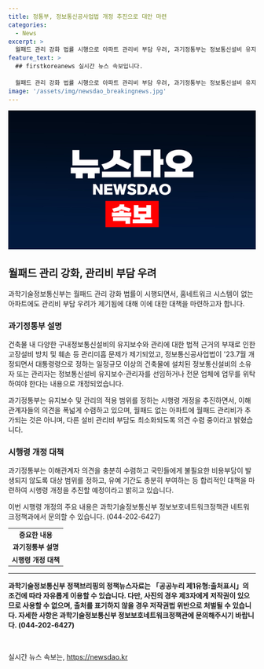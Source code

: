 ```yaml
---
title: 정통부, 정보통신공사업법 개정 추진으로 대안 마련
categories:
  - News
excerpt: >
  월패드 관리 강화 법률 시행으로 아파트 관리비 부담 우려, 과기정통부는 정보통신설비 유지보수·관리자를 선임하도록 하는 내용의 정보통신공사업법 개정을 추진 중. 월패드 없는 아파트에 추가 비용 부담은 없으며 다른 설비 관리비도 최소화되도록 논의 중. 이해관계자 의견을 적극 반영하여 균형있는 대안 마련, 국민의 비용 부담 최소화에 주력.
feature_text: >
  ## firstkoreanews 실시간 뉴스 속보입니다.

  월패드 관리 강화 법률 시행으로 아파트 관리비 부담 우려, 과기정통부는 정보통신설비 유지보수·관리자를 선임하도록 하는 내용의 정보통신공사업법 개정을 추진 중. 월패드 없는 아파트에 추가 비용 부담은 없으며 다른 설비 관리비도 최소화되도록 논의 중. 이해관계자 의견을 적극 반영하여 균형있는 대안 마련, 국민의 비용 부담 최소화에 주력.
image: '/assets/img/newsdao_breakingnews.jpg'
---
```


<p><img src="/assets/img/newsdao_breakingnews.jpg" alt="firstkoreanews 속보" /></p>

<h2 data-ke-size="size26">월패드 관리 강화, 관리비 부담 우려</h2>

<p data-ke-size="size16">과학기술정보통신부는 월패드 관리 강화 법률이 시행되면서, 홈네트워크 시스템이 없는 아파트에도 관리비 부담 우려가 제기됨에 대해 이에 대한 대책을 마련하고자 합니다.</p>

<h3>과기정통부 설명</h3>

<p data-ke-size="size16">건축물 내 다양한 구내정보통신설비의 유지보수와 관리에 대한 법적 근거의 부재로 인한 고장설비 방치 및 훼손 등 관리미흡 문제가 제기되었고, 정보통신공사업법이 '23.7월 개정되면서 대통령령으로 정하는 일정규모 이상의 건축물에 설치된 정보통신설비의 소유자 또는 관리자는 정보통신설비 유지보수·관리자를 선임하거나 전문 업체에 업무를 위탁하여야 한다는 내용으로 개정되었습니다.</p>

<p data-ke-size="size16">과기정통부는 유지보수 및 관리의 적용 범위를 정하는 시행령 개정을 추진하면서, 이해관계자들의 의견을 폭넓게 수렴하고 있으며, 월패드 없는 아파트에 월패드 관리비가 추가되는 것은 아니며, 다른 설비 관리비 부담도 최소화되도록 의견 수렴 중이라고 밝혔습니다.</p>

<h3>시행령 개정 대책</h3>

<p data-ke-size="size16">과기정통부는 이해관계자 의견을 충분히 수렴하고 국민들에게 불필요한 비용부담이 발생되지 않도록 대상 범위를 정하고, 유예 기간도 충분히 부여하는 등 합리적인 대책을 마련하여 시행령 개정을 추진할 예정이라고 밝히고 있습니다.</p>

<p data-ke-size="size16">이번 시행령 개정의 주요 내용은 과학기술정보통신부 정보보호네트워크정책관 네트워크정책과에서 문의할 수 있습니다. (044-202-6427)</p>

<table>
    <tr>
        <td style="text-align: center; height: 17px;"><b>중요한 내용</b></td>
    </tr>
    <tr>
        <td style="text-align: center; height: 17px;"><b>과기정통부 설명</b></td>
    </tr>
    <tr>
        <td style="text-align: center; height: 17px;"><b>시행령 개정 대책</b></td>
    </tr>
</table>

<hr>

<p data-ke-size="size16"><b>과학기술정보통신부 정책브리핑의 정책뉴스자료는 「공공누리 제1유형:출처표시」의 조건에 따라 자유롭게 이용할 수 있습니다. 다만, 사진의 경우 제3자에게 저작권이 있으므로 사용할 수 없으며, 출처를 표기하지 않을 경우 저작권법 위반으로 처벌될 수 있습니다. 자세한 사항은 과학기술정보통신부 정보보호네트워크정책관에 문의해주시기 바랍니다. (044-202-6427)</b></p>

<p data-ke-size="size16">&nbsp;</p>
실시간 뉴스 속보는, <a href="https://newsdao.kr" rel="dofollow">https://newsdao.kr</a>


